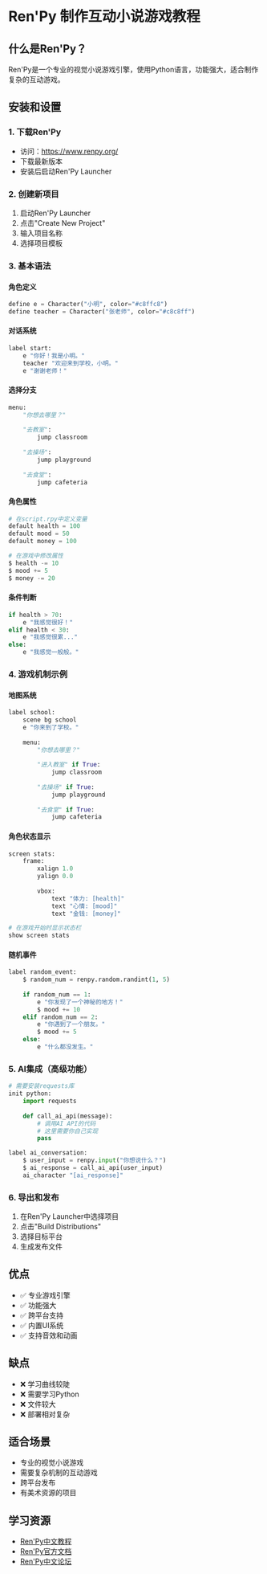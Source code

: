 # Ren'Py 制作互动小说游戏教程

## 什么是Ren'Py？
Ren'Py是一个专业的视觉小说游戏引擎，使用Python语言，功能强大，适合制作复杂的互动游戏。

## 安装和设置

### 1. 下载Ren'Py
- 访问：https://www.renpy.org/
- 下载最新版本
- 安装后启动Ren'Py Launcher

### 2. 创建新项目
1. 启动Ren'Py Launcher
2. 点击"Create New Project"
3. 输入项目名称
4. 选择项目模板

### 3. 基本语法

#### 角色定义
```python
define e = Character("小明", color="#c8ffc8")
define teacher = Character("张老师", color="#c8c8ff")
```

#### 对话系统
```python
label start:
    e "你好！我是小明。"
    teacher "欢迎来到学校，小明。"
    e "谢谢老师！"
```

#### 选择分支
```python
menu:
    "你想去哪里？"
    
    "去教室":
        jump classroom
    
    "去操场":
        jump playground
    
    "去食堂":
        jump cafeteria
```

#### 角色属性
```python
# 在script.rpy中定义变量
default health = 100
default mood = 50
default money = 100

# 在游戏中修改属性
$ health -= 10
$ mood += 5
$ money -= 20
```

#### 条件判断
```python
if health > 70:
    e "我感觉很好！"
elif health < 30:
    e "我感觉很累..."
else:
    e "我感觉一般般。"
```

### 4. 游戏机制示例

#### 地图系统
```python
label school:
    scene bg school
    e "你来到了学校。"
    
    menu:
        "你想去哪里？"
        
        "进入教室" if True:
            jump classroom
            
        "去操场" if True:
            jump playground
            
        "去食堂" if True:
            jump cafeteria
```

#### 角色状态显示
```python
screen stats:
    frame:
        xalign 1.0
        yalign 0.0
        
        vbox:
            text "体力: [health]"
            text "心情: [mood]"
            text "金钱: [money]"

# 在游戏开始时显示状态栏
show screen stats
```

#### 随机事件
```python
label random_event:
    $ random_num = renpy.random.randint(1, 5)
    
    if random_num == 1:
        e "你发现了一个神秘的地方！"
        $ mood += 10
    elif random_num == 2:
        e "你遇到了一个朋友。"
        $ mood += 5
    else:
        e "什么都没发生。"
```

### 5. AI集成（高级功能）
```python
# 需要安装requests库
init python:
    import requests
    
    def call_ai_api(message):
        # 调用AI API的代码
        # 这里需要你自己实现
        pass

label ai_conversation:
    $ user_input = renpy.input("你想说什么？")
    $ ai_response = call_ai_api(user_input)
    ai_character "[ai_response]"
```

### 6. 导出和发布
1. 在Ren'Py Launcher中选择项目
2. 点击"Build Distributions"
3. 选择目标平台
4. 生成发布文件

## 优点
- ✅ 专业游戏引擎
- ✅ 功能强大
- ✅ 跨平台支持
- ✅ 内置UI系统
- ✅ 支持音效和动画

## 缺点
- ❌ 学习曲线较陡
- ❌ 需要学习Python
- ❌ 文件较大
- ❌ 部署相对复杂

## 适合场景
- 专业的视觉小说游戏
- 需要复杂机制的互动游戏
- 跨平台发布
- 有美术资源的项目

## 学习资源
- [Ren'Py中文教程](https://github.com/ZYKsslm/RenPy-Tutorial)
- [Ren'Py官方文档](https://www.renpy.org/doc/html/)
- [Ren'Py中文论坛](https://www.renpy.cn/)
